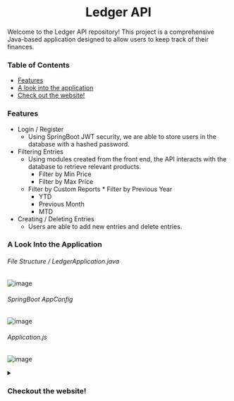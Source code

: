 <div align="center">

# Ledger API 
  
</div>

<p>
  Welcome to the Ledger API repository! This project is a comprehensive Java-based application designed to allow users to keep track of their finances.

  ### Table of Contents
  
* [Features](https://github.com/sekwanaa/LedgerAPI#features)
* [A look into the application](https://github.com/sekwanaa/LedgerAPI#a-look-into-the-application)
* [Check out the website!](https://github.com/sekwanaa/LedgerAPI#checkout-the-website)
  
### Features
* Login / Register
	* Using SpringBoot JWT security, we are able to store users in the database with a hashed password.
* Filtering Entries
	* Using modules created from the front end, the API interacts with the database to retrieve relevant products.
		* Filter by Min Price
		* Filter by Max Price
    * Filter by Custom Reports
		  * Filter by Previous Year
      * YTD
      * Previous Month
      * MTD
* Creating / Deleting Entries
	* Users are able to add new entries and delete entries.

### A Look Into the Application

###### File Structure / LedgerApplication.java
![image](https://github.com/user-attachments/assets/3963b704-c78e-482f-8814-3e7d0a36a5c4)

###### SpringBoot AppConfig
![image](https://github.com/user-attachments/assets/31244ee7-9bf8-47c8-b574-a49cda622c42)

###### Application.js
![image](https://github.com/user-attachments/assets/378a5fa0-6c68-4f3e-8ad7-db0d0db92502)

<details>

<summary>
  
  ### Checkout the website!
  
</summary
  
### Home page logged in
> After logging in, a user is able to view entries unique to them

![image](https://github.com/user-attachments/assets/69eecbfc-809f-41af-8693-0079ec36b5b3)

### Using Filter
> User's entries after filtering

![image](https://github.com/user-attachments/assets/ee07fb4f-e52f-4807-9080-d9070386be17)

### Creating a New Entry
> Creating a new entry

![image](https://github.com/user-attachments/assets/2e203762-ca38-4876-aaa5-2a8ecfd15280)

### File Structure / index.html
![image](https://github.com/user-attachments/assets/d1db18b2-e260-4b29-984f-affc5c0c0c41)

</details>


